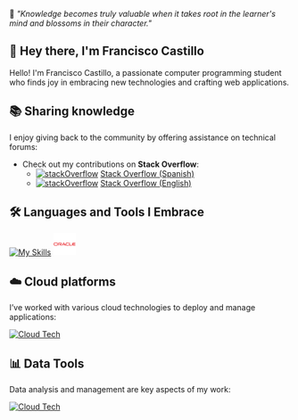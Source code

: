 
🔭 *"Knowledge becomes truly valuable when it takes root in the learner's mind and blossoms in their character."*

## 👋 Hey there, I'm Francisco Castillo

Hello! I'm Francisco Castillo, a passionate computer programming student who finds joy in embracing new technologies and crafting web applications. 

## 📚 Sharing knowledge 

 I enjoy giving back to the community by offering assistance on technical forums:
 
- Check out my contributions on **Stack Overflow**:
  - [![stackOverflow](https://skillicons.dev/icons?i=stackoverflow&theme=light)](https://skillicons.dev) [Stack Overflow (Spanish)](https://es.stackoverflow.com/users/207561)
  - [![stackOverflow](https://skillicons.dev/icons?i=stackoverflow)](https://skillicons.dev) [Stack Overflow (English)](https://stackoverflow.com/users/15246430)

## 🛠️ Languages and Tools I Embrace

[![My Skills](https://skillicons.dev/icons?i=tailwind,js,html,css,react,nextjs,nodejs,express,cpp,c,java,python,androidstudio,mongodb,postgresql,linux,ubuntu,git,django,flask,nginx,electron,wordpress&perline=9)](https://skillicons.dev)
<a href="https://www.oracle.com/" target="_blank" rel="noreferrer"> 
  <img src="https://raw.githubusercontent.com/devicons/devicon/master/icons/oracle/oracle-original.svg" alt="oracle" width="40" height="40"/> 
</a>

## ☁️ Cloud platforms
I’ve worked with various cloud technologies to deploy and manage applications:

[![Cloud Tech](https://skillicons.dev/icons?i=aws,gcp,cloudflare)](https://skillicons.dev)

## 📊 Data Tools
Data analysis and management are key aspects of my work:

[![Cloud Tech](https://skillicons.dev/icons?i=anaconda,gcp,elasticsearch,latex,mysql,regex,sklearn)](https://skillicons.dev)
